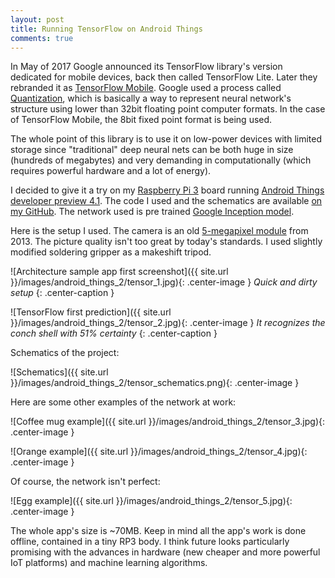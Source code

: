 ```yaml
---
layout: post
title: Running TensorFlow on Android Things
comments: true
---
```

In May of 2017 Google announced its TensorFlow library's version dedicated for mobile devices, back then called TensorFlow Lite. Later they rebranded it as [TensorFlow Mobile](https://www.tensorflow.org/mobile/). Google used a process called [Quantization](https://www.tensorflow.org/performance/quantization), which is basically a way to represent neural network's structure using lower than 32bit floating point computer formats. In the case of TensorFlow Mobile, the 8bit fixed point format is being used.

The whole point of this library is to use it on low-power devices with limited storage since "traditional" deep neural nets can be both huge in size (hundreds of megabytes) and very demanding in computationally (which requires powerful hardware and a lot of energy).

I decided to give it a try on my [Raspberry Pi 3](https://www.raspberrypi.org/products/raspberry-pi-3-model-b/) board running [Android Things developer preview 4.1](https://developer.android.com/things/preview/index.html). The code I used and the schematics are available [on my GitHub](https://github.com/slomin/sample-tensorflow-imageclassifier). The network used is pre trained [Google Inception model](https://arxiv.org/pdf/1409.4842.pdf).

Here is the setup I used. The camera is an old [5-megapixel module](https://www.raspberrypi.org/documentation/hardware/camera/) from 2013. The picture quality isn't too great by today's standards. I used slightly modified soldering gripper as a makeshift tripod.

![Architecture sample app first screenshot]({{ site.url }}/images/android_things_2/tensor_1.jpg){: .center-image }
*Quick and dirty setup*
{: .center-caption }

![TensorFlow first prediction]({{ site.url }}/images/android_things_2/tensor_2.jpg){: .center-image }
*It recognizes the conch shell with 51% certainty*
{: .center-caption }

Schematics of the project:

![Schematics]({{ site.url }}/images/android_things_2/tensor_schematics.png){: .center-image }

Here are some other examples of the network at work:

![Coffee mug example]({{ site.url }}/images/android_things_2/tensor_3.jpg){: .center-image }

![Orange example]({{ site.url }}/images/android_things_2/tensor_4.jpg){: .center-image }

Of course, the network isn't perfect:

![Egg example]({{ site.url }}/images/android_things_2/tensor_5.jpg){: .center-image }

The whole app's size is ~70MB. Keep in mind all the app's work is done offline, contained in a tiny RP3 body. I think future looks particularly promising with the advances in hardware (new cheaper and more powerful IoT platforms) and machine learning algorithms.
